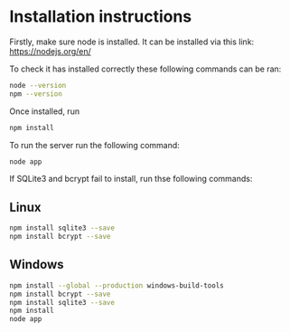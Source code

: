 # Installation instructions

Firstly, make sure node is installed. It can be installed via this link: https://nodejs.org/en/

To check it has installed correctly these following commands can be ran:

```sh
node --version
npm --version
```

Once installed, run

```sh
npm install
```

To run the server run the following command:

```sh
node app
```

If SQLite3 and bcrypt fail to install, run thse following commands:

## Linux

```sh
npm install sqlite3 --save
npm install bcrypt --save
```

## Windows

```sh
npm install --global --production windows-build-tools
npm install bcrypt --save
npm install sqlite3 --save
npm install
node app
```